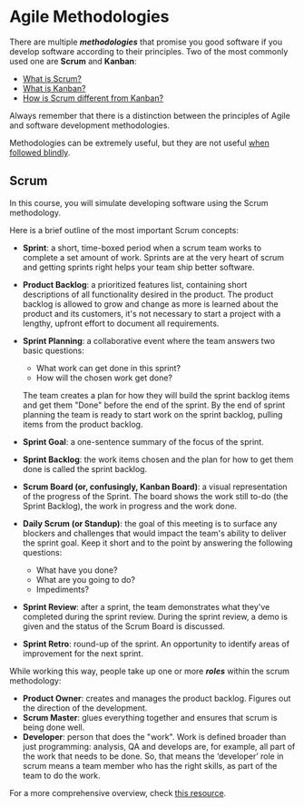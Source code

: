 # Agile Methodologies

There are multiple ***methodologies*** that promise you good software if you develop software according to their principles. Two of the most commonly used one are **Scrum** and **Kanban**:

* [What is Scrum?](https://www.youtube.com/watch?v=m5u0P1WPfvs)
* [What is Kanban?](https://www.youtube.com/watch?v=iVaFVa7HYj4)
* [How is Scrum different from Kanban?](https://www.youtube.com/watch?v=rIaz-l1Kf8w)

Always remember that there is a distinction between the principles of Agile and software development methodologies.

Methodologies can be extremely useful, but they are not useful [when followed blindly](https://www.youtube.com/watch?v=gi4SOP2ElAw).

## Scrum

In this course, you will simulate developing software using the Scrum methodology.

Here is a brief outline of the most important Scrum concepts:

* **Sprint**: a short, time-boxed period when a scrum team works to complete a set amount of work. Sprints are at the very heart of scrum and getting sprints right helps your team ship better software.
* **Product Backlog**: a prioritized features list, containing short descriptions of all functionality desired in the product. The product backlog is allowed to grow and change as more is learned about the product and its customers, it's not necessary to start a project with a lengthy, upfront effort to document all requirements.
* **Sprint Planning**: a collaborative event where the team answers two basic questions:

  * What work can get done in this sprint?
  * How will the chosen work get done? 

  The team creates a plan for how they will build the sprint backlog items and get them "Done" before the end of the sprint. By the end of sprint planning the team is ready to start work on the sprint backlog, pulling items from the product backlog.
* **Sprint Goal**: a one-sentence summary of the focus of the sprint.
* **Sprint Backlog**: the work items chosen and the plan for how to get them done is called the sprint backlog.
* **Scrum Board (or, confusingly, Kanban Board)**: a visual representation of the progress of the Sprint. The board shows the work still to-do (the Sprint Backlog), the work in progress and the work done.
* **Daily Scrum (or Standup)**: the goal of this meeting is to surface any blockers and challenges that would impact the team's ability to deliver the sprint goal. Keep it short and to the point by answering the following questions:

  * What have you done?
  * What are you going to do?
  * Impediments?
* **Sprint Review**: after a sprint, the team demonstrates what they've completed during the sprint review. During the sprint review, a demo is given and the status of the Scrum Board is discussed.
* **Sprint Retro**: round-up of the sprint. An opportunity to identify areas of improvement for the next sprint. 

While working this way, people take up one or more ***roles*** within the scrum methodology:

* **Product Owner**: creates and manages the product backlog. Figures out the direction of the development.
* **Scrum Master**: glues everything together and ensures that scrum is being done well.
* **Developer**: person that does the "work". Work is defined broader than just programming: analysis, QA and develops are, for example, all part of the work that needs to be done. So, that means the ‘developer’ role in scrum means a team member who has the right skills, as part of the team to do the work.

For a more comprehensive overview, check [this resource](https://www.atlassian.com/agile/scrum).